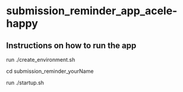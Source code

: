 # submission_reminder_app_acele-happy
## Instructions on how to run the app 

run ./create_environment.sh

cd submission_reminder_yourName

run ./startup.sh
